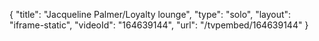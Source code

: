 {
    "title": "Jacqueline Palmer\/Loyalty lounge",
    "type": "solo",
    "layout": "iframe-static",
    "videoId": "164639144",
    "url": "\/tvpembed\/164639144"
}